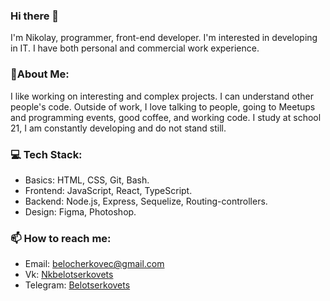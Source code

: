 ### Hi there 👋
I'm Nikolay, programmer, front-end developer. I'm interested in developing in IT. I have both personal and commercial work experience.

### 🌟About Me:
I like working on interesting and complex projects. I can understand other people's code. Outside of work, I love talking to people, going to Meetups and programming events, good coffee, and working code. I study at school 21, I am constantly developing and do not stand still.

### 💻 Tech Stack:
* Basics: HTML, CSS, Git, Bash.
* Frontend: JavaScript, React, TypeScript.
* Backend: Node.js, Express, Sequelize, Routing-controllers.
* Design: Figma, Photoshop.

### 📫 How to reach me:
* Email: belocherkovec@gmail.com
* Vk: [Nkbelotserkovets](https://vk.com/nkbelotserkovets)
* Telegram: [Belotserkovets](https://t.me/Belotserkovets)
<!--
**Belocherkovec/Belocherkovec** is a ✨ _special_ ✨ repository because its `README.md` (this file) appears on your GitHub profile.

Here are some ideas to get you started:

- 🔭 I’m currently working on ...
- 🌱 I’m currently learning ...
- 👯 I’m looking to collaborate on ...
- 🤔 I’m looking for help with ...
- 💬 Ask me about ...
- 📫 How to reach me: ...
- 😄 Pronouns: ...
- ⚡ Fun fact: ...
-->
